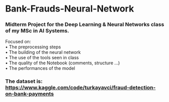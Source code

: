# Bank-Frauds-Neural-Network

### Midterm Project for the Deep Learning & Neural Networks class of my MSc in AI Systems.

Focused on:<br>
• The preprocessing steps<br>
• The building of the neural network<br>
• The use of the tools seen in class <br>
• The quality of the Notebook (comments, structure ...)<br>
• The performances of the model<br>

### The dataset is: https://www.kaggle.com/code/turkayavci/fraud-detection-on-bank-payments
